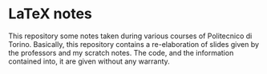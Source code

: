 # LaTeX notes
This repository some notes taken during various courses of Politecnico di Torino.
Basically, this repository contains a re-elaboration of slides given by the professors and my scratch notes. The code, and the information contained into, it are given without any warranty.